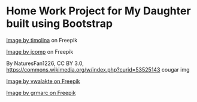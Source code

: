 # Home Work Project for My Daughter built using Bootstrap

<a href="https://www.freepik.com/free-photo/ragdoll-breed-cat-face-close-up_7012188.htm#query=ragdoll&position=1&from_view=keyword&track=sph&uuid=80ab3fc4-5880-4059-bea2-6f95fb330ed4">Image by timolina</a> on Freepik

<a href="https://www.freepik.com/free-photo/kitty-cats-pillow_5554758.htm#query=kitten&position=10&from_view=keyword&track=sph&uuid=2655ec57-31f2-44ed-a163-c701658445ae">Image by jcomp</a> on Freepik

By NaturesFan1226, CC BY 3.0, https://commons.wikimedia.org/w/index.php?curid=53525143 cougar img

<a href="https://www.freepik.com/free-photo/portrait-lion-ai-generated_47072733.htm#fromView=search&page=1&position=6&uuid=517950cc-dc7e-4318-9db4-5bfcec90a91c">Image by vwalakte on Freepik</a>

<a href="https://www.freepik.com/free-ai-image/majestic-bengal-tiger-fierce-beautiful-hiding-green-forest-generated-by-artificial-intelligence_80536203.htm#fromView=search&page=1&position=2&uuid=ad49b047-6ff7-42b6-897d-0d011b4def83">Image by grmarc on Freepik</a>